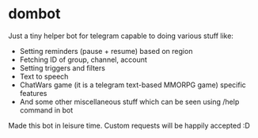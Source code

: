 # dombot
Just a tiny helper bot for telegram capable to doing various stuff like:
- Setting reminders (pause + resume) based on region
- Fetching ID of group, channel, account
- Setting triggers and filters
- Text to speech
- ChatWars game (it is a telegram text-based MMORPG game) specific features
- And some other miscellaneous stuff which can be seen using /help command in bot

Made this bot in leisure time.
Custom requests will be happily accepted :D
